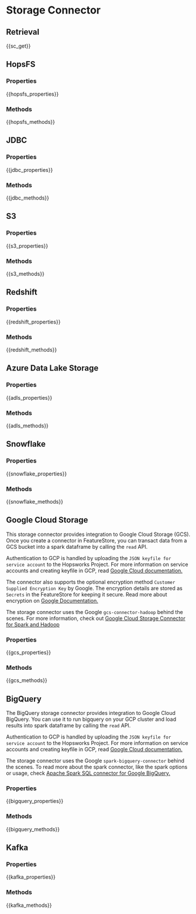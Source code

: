 # Storage Connector

## Retrieval

{{sc_get}}

## HopsFS

### Properties

{{hopsfs_properties}}

### Methods

{{hopsfs_methods}}

## JDBC

### Properties

{{jdbc_properties}}

### Methods

{{jdbc_methods}}

## S3

### Properties

{{s3_properties}}

### Methods

{{s3_methods}}

## Redshift

### Properties

{{redshift_properties}}

### Methods

{{redshift_methods}}

## Azure Data Lake Storage

### Properties

{{adls_properties}}

### Methods

{{adls_methods}}

## Snowflake

### Properties

{{snowflake_properties}}

### Methods

{{snowflake_methods}}

## Google Cloud Storage
This storage connector provides integration to Google Cloud Storage (GCS).
Once you create a connector in FeatureStore, you can transact data from a GCS bucket into a spark dataframe
by calling the `read` API.

Authentication to GCP is handled by uploading the `JSON keyfile for service account` to the Hopsworks Project. For more information
on service accounts and creating keyfile in GCP, read [Google Cloud documentation.](https://cloud.google.com/docs/authentication/production#create_service_account
'creating service account keyfile')

The connector also supports the optional encryption method `Customer Supplied Encryption Key` by Google.
The encryption details are stored as `Secrets` in the FeatureStore for keeping it secure.
Read more about encryption on [Google Documentation.](https://cloud.google.com/storage/docs/encryption#customer-supplied_encryption_keys)

The storage connector uses the Google `gcs-connector-hadoop` behind the scenes. For more information, check out [Google Cloud Storage Connector for Spark and Hadoop](
https://github.com/GoogleCloudDataproc/hadoop-connectors/tree/master/gcs#google-cloud-storage-connector-for-spark-and-hadoop 'google-cloud-storage-connector-for-spark-and-hadoop')

### Properties

{{gcs_properties}}

### Methods

{{gcs_methods}}

## BigQuery
The BigQuery storage connector provides integration to Google Cloud BigQuery.
You can use it to run bigquery on your GCP cluster and load results into spark dataframe by calling the `read` API.

Authentication to GCP is handled by uploading the `JSON keyfile for service account` to the Hopsworks Project. For more information
on service accounts and creating keyfile in GCP, read [Google Cloud documentation.](https://cloud.google.com/docs/authentication/production#create_service_account
'creating service account keyfile')

The storage connector uses the Google `spark-bigquery-connector` behind the scenes.
To read more about the spark connector, like the spark options or usage, check [Apache Spark SQL connector for Google BigQuery.](https://github.com/GoogleCloudDataproc/spark-bigquery-connector#usage
'github.com/GoogleCloudDataproc/spark-bigquery-connector')

### Properties

{{bigquery_properties}}

### Methods

{{bigquery_methods}}

## Kafka

### Properties

{{kafka_properties}}

### Methods

{{kafka_methods}}
